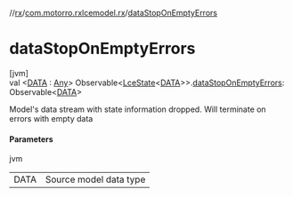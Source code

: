 //[rx](../../index.md)/[com.motorro.rxlcemodel.rx](index.md)/[dataStopOnEmptyErrors](data-stop-on-empty-errors.md)

# dataStopOnEmptyErrors

[jvm]\
val &lt;[DATA](data-stop-on-empty-errors.md) : [Any](https://kotlinlang.org/api/latest/jvm/stdlib/kotlin/-any/index.html)&gt; Observable&lt;[LceState](../../../lce/lce/com.motorro.rxlcemodel.lce/-lce-state/index.md)&lt;[DATA](data-stop-on-empty-errors.md)&gt;&gt;.[dataStopOnEmptyErrors](data-stop-on-empty-errors.md): Observable&lt;[DATA](data-stop-on-empty-errors.md)&gt;

Model's data stream with state information dropped. Will terminate on errors with empty data

#### Parameters

jvm

| | |
|---|---|
| DATA | Source model data type |
